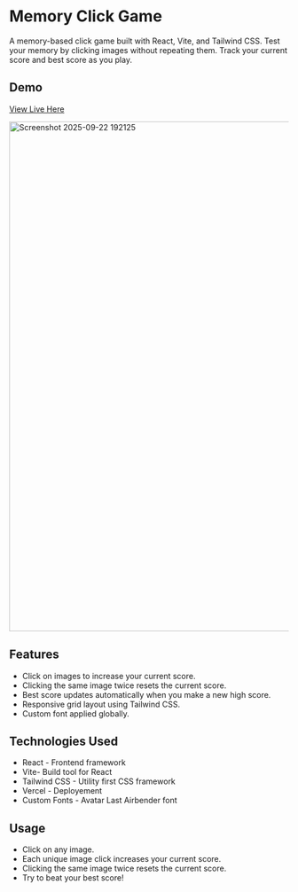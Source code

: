 # Memory Click Game

A memory-based click game built with React, Vite, and Tailwind CSS. Test your memory by clicking images without repeating them. Track your current score and best score as you play.

## Demo
[View Live Here ](https://memory-card-steel-pi.vercel.app/)

<img width="1897" height="920" alt="Screenshot 2025-09-22 192125" src="https://github.com/user-attachments/assets/a66f38f4-4c3b-4afc-ad28-b4cd9f5be511" />


## Features 

- Click on images to increase your current score.
- Clicking the same image twice resets the current score.
- Best score updates automatically when you make a new high score.
- Responsive grid layout using Tailwind CSS.
- Custom font applied globally.

## Technologies Used
- React - Frontend framework
- Vite- Build tool for React
- Tailwind CSS - Utility first CSS framework
- Vercel - Deployement
- Custom Fonts - Avatar Last Airbender font 

## Usage 
- Click on any image.
- Each unique image click increases your current score.
- Clicking the same image twice resets the current score.
- Try to beat your best score!
